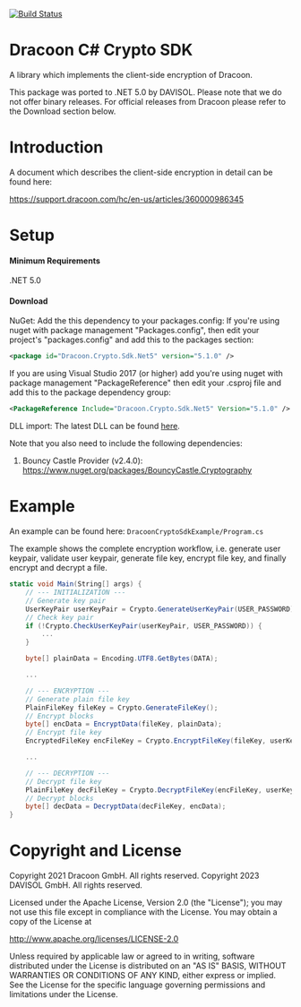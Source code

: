 [![Build Status](https://travis-ci.com/dracoon/dracoon-csharp-crypto-sdk.svg?branch=master)](https://travis-ci.com/dracoon/)
# Dracoon C# Crypto SDK

A library which implements the client-side encryption of Dracoon.

This package was ported to .NET 5.0 by DAVISOL. Please note that we do not offer binary releases. For official releases from Dracoon please refer to the Download section below.

# Introduction

A document which describes the client-side encryption in detail can be found here:

https://support.dracoon.com/hc/en-us/articles/360000986345 

# Setup

#### Minimum Requirements

.NET 5.0

#### Download

NuGet: Add the this dependency to your packages.config:
If you're using nuget with package management "Packages.config", then edit your project's "packages.config" and add this to the packages section:
```xml
<package id="Dracoon.Crypto.Sdk.Net5" version="5.1.0" />
```
If you are using Visual Studio 2017 (or higher) add you're using nuget with package management "PackageReference" then edit your .csproj file and add this to the package dependency group:
```xml
<PackageReference Include="Dracoon.Crypto.Sdk.Net5" Version="5.1.0" />
```

DLL import: The latest DLL can be found [here](https://github.com/dracoon/dracoon-csharp-crypto-sdk/releases).

Note that you also need to include the following dependencies:
1. Bouncy Castle Provider (v2.4.0): https://www.nuget.org/packages/BouncyCastle.Cryptography

# Example

An example can be found here: `DracoonCryptoSdkExample/Program.cs`

The example shows the complete encryption workflow, i.e. generate user keypair, validate user keypair, generate file key, encrypt file key, and finally encrypt and decrypt a file.

```c#
static void Main(String[] args) {
    // --- INITIALIZATION ---
    // Generate key pair
    UserKeyPair userKeyPair = Crypto.GenerateUserKeyPair(USER_PASSWORD);
    // Check key pair
    if (!Crypto.CheckUserKeyPair(userKeyPair, USER_PASSWORD)) {
        ...
    }

    byte[] plainData = Encoding.UTF8.GetBytes(DATA);

    ...

    // --- ENCRYPTION ---
    // Generate plain file key
    PlainFileKey fileKey = Crypto.GenerateFileKey();
    // Encrypt blocks
    byte[] encData = EncryptData(fileKey, plainData);
    // Encrypt file key
    EncryptedFileKey encFileKey = Crypto.EncryptFileKey(fileKey, userKeyPair.UserPublicKey);

    ...

    // --- DECRYPTION ---
    // Decrypt file key
    PlainFileKey decFileKey = Crypto.DecryptFileKey(encFileKey, userKeyPair.UserPrivateKey, USER_PASSWORD);
    // Decrypt blocks
    byte[] decData = DecryptData(decFileKey, encData);
}
```

# Copyright and License

Copyright 2021 Dracoon GmbH. All rights reserved.
Copyright 2023 DAVISOL GmbH. All rights reserved.

Licensed under the Apache License, Version 2.0 (the "License"); you may not use this file except in compliance with the
License. You may obtain a copy of the License at

http://www.apache.org/licenses/LICENSE-2.0

Unless required by applicable law or agreed to in writing, software distributed under the License is distributed on an
"AS IS" BASIS, WITHOUT WARRANTIES OR CONDITIONS OF ANY KIND, either express or implied. See the License for the specific
language governing permissions and limitations under the License.